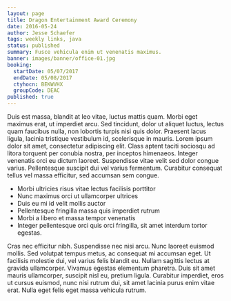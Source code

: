 ```yaml
---
layout: page
title: Dragon Entertainment Award Ceremony
date: 2016-05-24
author: Jesse Schaefer
tags: weekly links, java
status: published
summary: Fusce vehicula enim ut venenatis maximus.
banner: images/banner/office-01.jpg
booking:
  startDate: 05/07/2017
  endDate: 05/08/2017
  ctyhocn: BEKWVHX
  groupCode: DEAC
published: true
---
```

Duis est massa, blandit at leo vitae, luctus mattis quam. Morbi eget maximus erat, ut imperdiet arcu. Sed tincidunt, dolor ut aliquet luctus, lectus quam faucibus nulla, non lobortis turpis nisi quis dolor. Praesent lacus ligula, lacinia tristique vestibulum id, scelerisque in mauris. Lorem ipsum dolor sit amet, consectetur adipiscing elit. Class aptent taciti sociosqu ad litora torquent per conubia nostra, per inceptos himenaeos. Integer venenatis orci eu dictum laoreet. Suspendisse vitae velit sed dolor congue varius. Pellentesque suscipit dui vel varius fermentum. Curabitur consequat tellus vel massa efficitur, sed accumsan sem congue.

* Morbi ultricies risus vitae lectus facilisis porttitor
* Nunc maximus orci ut ullamcorper ultrices
* Duis eu mi id velit mollis auctor
* Pellentesque fringilla massa quis imperdiet rutrum
* Morbi a libero et massa tempor venenatis
* Integer pellentesque orci quis orci fringilla, sit amet interdum tortor egestas.

Cras nec efficitur nibh. Suspendisse nec nisi arcu. Nunc laoreet euismod mollis. Sed volutpat tempus metus, ac consequat mi accumsan eget. Ut facilisis molestie dui, vel varius felis blandit eu. Nullam sagittis lectus at gravida ullamcorper. Vivamus egestas elementum pharetra. Duis sit amet mauris ullamcorper, suscipit nisl eu, pretium ligula. Curabitur imperdiet, eros ut cursus euismod, nunc nisi rutrum dui, sit amet lacinia purus enim vitae erat. Nulla eget felis eget massa vehicula rutrum.
